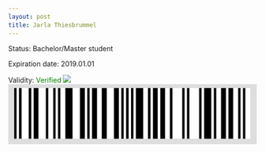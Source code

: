 ```yaml
---
layout: post
title: Jarla Thiesbrummel
---
```


Status: Bachelor/Master student

Expiration date: 2019.01.01

Validity: <font color="green"> Verified</font> 
![](/members/img/Jarla_Thiesbrummel.png)
![](/members/img/bar.png)
